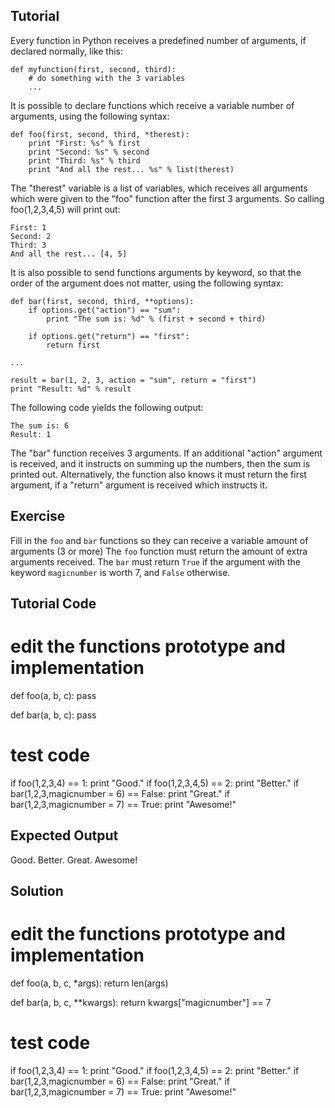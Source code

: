 Tutorial
--------

Every function in Python receives a predefined number of arguments, if declared normally, like this:

    def myfunction(first, second, third):
        # do something with the 3 variables
        ...

It is possible to declare functions which receive a variable number of arguments, using the following syntax:

    def foo(first, second, third, *therest):
        print "First: %s" % first
        print "Second: %s" % second
        print "Third: %s" % third
        print "And all the rest... %s" % list(therest)

The "therest" variable is a list of variables, which receives all arguments which were given to the "foo" function after the first 3 arguments. So calling foo(1,2,3,4,5) will print out:

    First: 1
    Second: 2
    Third: 3
    And all the rest... [4, 5]

It is also possible to send functions arguments by keyword, so that the order of the argument does not matter, using the following syntax:

    def bar(first, second, third, **options):
        if options.get("action") == "sum":
            print "The sum is: %d" % (first + second + third)

        if options.get("return") == "first":
            return first

    ...

    result = bar(1, 2, 3, action = "sum", return = "first")
    print "Result: %d" % result

The following code yields the following output:

    The sum is: 6
    Result: 1

The "bar" function receives 3 arguments. If an additional "action" argument is received, and it instructs on summing up the numbers, then the sum is printed out. Alternatively, the function also knows it must return the first argument, if a "return" argument is received which instructs it.

Exercise
--------

Fill in the `foo` and `bar` functions so they can receive a variable amount of arguments (3 or more)
The `foo` function must return the amount of extra arguments received.
The `bar` must return `True` if the argument with the keyword `magicnumber` is worth 7, and `False` otherwise.

Tutorial Code
-------------

# edit the functions prototype and implementation
def foo(a, b, c):
    pass

def bar(a, b, c):
    pass


# test code
if foo(1,2,3,4) == 1:
    print "Good."
if foo(1,2,3,4,5) == 2:
    print "Better."
if bar(1,2,3,magicnumber = 6) == False:
    print "Great."
if bar(1,2,3,magicnumber = 7) == True:
    print "Awesome!"

Expected Output
---------------
Good.
Better.
Great.
Awesome!

Solution
--------
# edit the functions prototype and implementation
def foo(a, b, c, *args):
    return len(args)

def bar(a, b, c, **kwargs):
    return kwargs["magicnumber"] == 7


# test code
if foo(1,2,3,4) == 1:
    print "Good."
if foo(1,2,3,4,5) == 2:
    print "Better."
if bar(1,2,3,magicnumber = 6) == False:
    print "Great."
if bar(1,2,3,magicnumber = 7) == True:
    print "Awesome!"